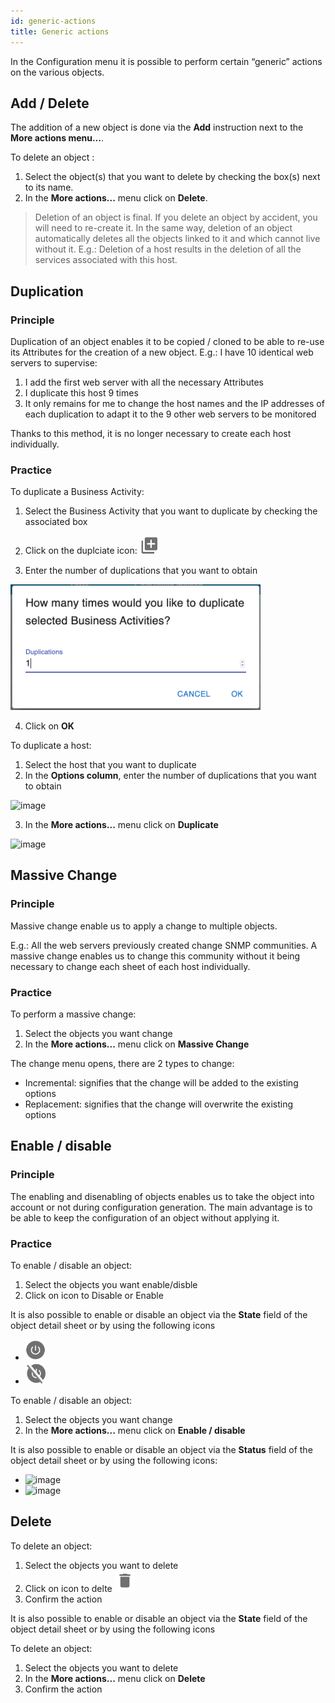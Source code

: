 ```yaml
---
id: generic-actions
title: Generic actions
---
```


In the Configuration menu it is possible to perform certain “generic” actions on the various objects.

## Add / Delete

The addition of a new object is done via the **Add** instruction next to the **More actions menu...**.

To delete an object :

1. Select the object(s) that you want to delete by checking the box(s) next to its name.
2. In the **More actions...** menu click on **Delete**.

> Deletion of an object is final. If you delete an object by accident, you will need to re-create it. In the same way,
> deletion of an object automatically deletes all the objects linked to it and which cannot live without it. E.g.:
> Deletion of a host results in the deletion of all the services associated with this host.

## Duplication

### Principle

Duplication of an object enables it to be copied / cloned to be able to re-use its Attributes for the creation of a new
object. E.g.: I have 10 identical web servers to supervise:

1. I add the first web server with all the necessary Attributes
2. I duplicate this host 9 times
3. It only remains for me to change the host names and the IP addresses of each duplication to adapt it to the 9 other web servers to be monitored

Thanks to this method, it is no longer necessary to create each host individually.

### Practice

<!--DOCUSAURUS_CODE_TABS-->
<!--New pages-->

To duplicate a Business Activity:

1. Select the Business Activity that you want to duplicate by checking the associated box
2. Click on the duplciate icon: <img src="../assets/configuration/common/duplicate_new.png" width="32" />

3. Enter the number of duplications that you want to obtain

<img src="../assets/configuration/common/duplicate_objects_new.png" width="400" />

4. Click on **OK**

<!--Legacy pages-->

To duplicate a host:

1. Select the host that you want to duplicate
2. In the **Options column**, enter the number of duplications that you want to obtain

![image](assets/configuration/common/01duplicate.png)

3.	In the **More actions...** menu click on **Duplicate**

![image](assets/configuration/common/01duplicateobjects.png)

<!--END_DOCUSAURUS_CODE_TABS-->

## Massive Change

### Principle

Massive change enable us to apply a change to multiple objects.

E.g.: All the web servers previously created change SNMP communities. A massive change enables us to change this
community without it being necessary to change each sheet of each host individually.

### Practice

To perform a massive change:

1. Select the objects you want change
2. In the **More actions...** menu click on **Massive Change**

The change menu opens, there are 2 types to change:

* Incremental: signifies that the change will be added to the existing options
* Replacement: signifies that the change will overwrite the existing options

## Enable / disable

### Principle

The enabling and disenabling of objects enables us to take the object into account or not during configuration generation.
The main advantage is to be able to keep the configuration of an object without applying it.

### Practice

<!--DOCUSAURUS_CODE_TABS-->
<!--New pages-->

To enable / disable an object:

1. Select the objects you want enable/disble
2. Click on icon to Disable or Enable

It is also possible to enable or disable an object via the **State** field of the object detail sheet or by using the following icons

* <img src="../assets/configuration/common/enabled_new.png" width="32" />
* <img src="../assets/configuration/common/disabled_new.png" width="32" />

<!--Legacy pages-->

To enable / disable an object:

1. Select the objects you want change
2. In the **More actions...**  menu click on **Enable / disable**

It is also possible to enable or disable an object via the **Status** field of the object detail sheet or by using the following icons:

* ![image](assets/configuration/common/enabled.png)
* ![image](assets/configuration/common/disabled.png)

<!--END_DOCUSAURUS_CODE_TABS-->

## Delete

<!--DOCUSAURUS_CODE_TABS-->
<!--New pages-->

To delete an object:

1. Select the objects you want to delete
2. Click on icon to delte <img src="../assets/configuration/common/delete_new.png" width="32" />
3. Confirm the action

It is also possible to enable or disable an object via the **State** field of the object detail sheet or by using the following icons

<!--Legacy pages-->

To delete an object:

1. Select the objects you want to delete
2. In the **More actions...**  menu click on **Delete**
3. Confirm the action

<!--END_DOCUSAURUS_CODE_TABS-->

